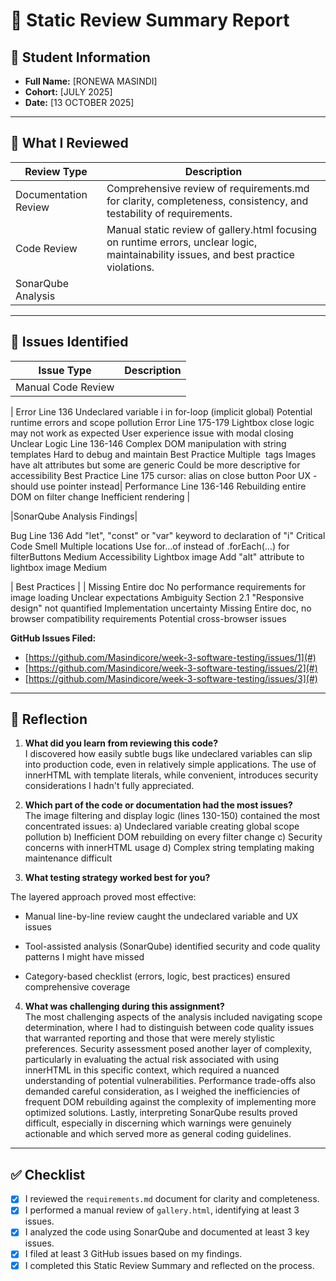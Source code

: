 # 🧪 Static Review Summary Report

## 👤 Student Information

- **Full Name:** [RONEWA MASINDI]  
- **Cohort:** [JULY 2025]  
- **Date:** [13 OCTOBER 2025]  

---

## 🧪 What I Reviewed

| Review Type           | Description                                                                 |
|-----------------------|-----------------------------------------------------------------------------|
| Documentation Review  | Comprehensive review of requirements.md for clarity, completeness, consistency, and testability of requirements.|
| Code Review           | Manual static review of gallery.html focusing on runtime errors, unclear logic, maintainability issues, and best practice violations. |
| SonarQube Analysis    |  |Automated static analysis of gallery.html and embedded JavaScript using SonarQube to identify code smells, bugs, and security vulnerabilities

---

## 🐛 Issues Identified

| Issue Type            | Description                                                                 |
|-----------------------|-----------------------------------------------------------------------------|
| Manual Code Review 

| Error	Line 136	Undeclared variable i in for-loop (implicit global)	Potential runtime errors and scope pollution
Error	Line 175-179	Lightbox close logic may not work as expected	User experience issue with modal closing
Unclear Logic	Line 136-146	Complex DOM manipulation with string templates	Hard to debug and maintain
Best Practice	Multiple <img> tags	Images have alt attributes but some are generic	Could be more descriptive for accessibility
Best Practice	Line 175	cursor: alias on close button	Poor UX - should use pointer instead|
Performance	Line 136-146	Rebuilding entire DOM on filter change	Inefficient rendering |

|SonarQube Analysis Findings|

Bug Line 136 Add "let", "const" or "var" keyword to declaration of "i"	Critical
Code Smell	Multiple locations Use for…of instead of .forEach(…) for filterButtons	Medium
Accessibility	Lightbox image	Add "alt" attribute to lightbox image	Medium


| Best Practices        | |
Missing	Entire doc No performance requirements for image loading Unclear expectations
Ambiguity Section 2.1 "Responsive design" not quantified	Implementation uncertainty
Missing	Entire doc, no browser compatibility requirements Potential cross-browser issues


**GitHub Issues Filed:**  
- [https://github.com/Masindicore/week-3-software-testing/issues/1](#)  
- [https://github.com/Masindicore/week-3-software-testing/issues/2](#)  
- [https://github.com/Masindicore/week-3-software-testing/issues/3](#)  



---

## 💬 Reflection

1. **What did you learn from reviewing this code?**  
 I discovered how easily subtle bugs like undeclared variables can slip into production code, even in relatively simple applications. The use of innerHTML with template literals, while convenient, introduces security considerations I hadn't fully appreciated.


2. **Which part of the code or documentation had the most issues?**  
   The image filtering and display logic (lines 130-150) contained the most concentrated issues:
a) Undeclared variable creating global scope pollution
b) Inefficient DOM rebuilding on every filter change
c) Security concerns with innerHTML usage
d) Complex string templating making maintenance difficult

3. **What testing strategy worked best for you?**  
  
  The layered approach proved most effective:

- Manual line-by-line review caught the undeclared variable and UX issues

- Tool-assisted analysis (SonarQube) identified security and code quality patterns I might have missed

- Category-based checklist (errors, logic, best practices) ensured comprehensive coverage

4. **What was challenging during this assignment?**  
   The most challenging aspects of the analysis included navigating scope determination, where I had to distinguish between code quality issues that warranted reporting and those that were merely stylistic preferences. Security assessment posed another layer of complexity, particularly in evaluating the actual risk associated with using innerHTML in this specific context, which required a nuanced understanding of potential vulnerabilities. Performance trade-offs also demanded careful consideration, as I weighed the inefficiencies of frequent DOM rebuilding against the complexity of implementing more optimized solutions. Lastly, interpreting SonarQube results proved difficult, especially in discerning which warnings were genuinely actionable and which served more as general coding guidelines.


---

## ✅ Checklist

- [x] I reviewed the `requirements.md` document for clarity and completeness.  
- [x] I performed a manual review of `gallery.html`, identifying at least 3 issues.  
- [x] I analyzed the code using SonarQube and documented at least 3 key issues.  
- [x] I filed at least 3 GitHub issues based on my findings.  
- [x] I completed this Static Review Summary and reflected on the process.
